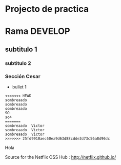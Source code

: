 # Projecto de practica
# Rama DEVELOP
## subtitulo 1
### subtitulo 2

### Sección Cesar

* bullet 1
```
<<<<<<< HEAD
sombreaado
sombreaado
sombreaado
SO
so4
=======
sombreaado  Victor
sombreaado  Victor
sombreaado  Victor
>>>>>>> 25fd9910aec60ea9d63d88cdde3d73c56a8d96dc
```
Hola


Source for the Netflix OSS Hub : http://netflix.github.io/
